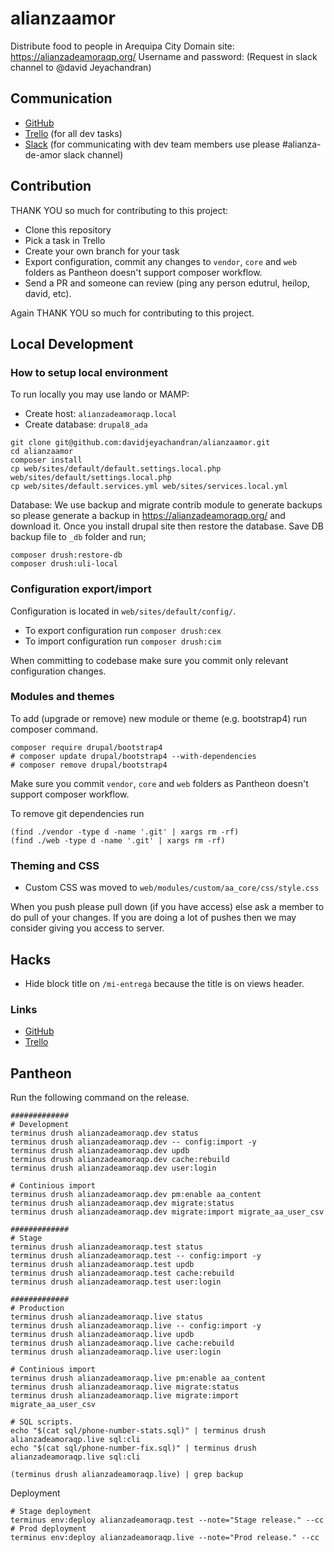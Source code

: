 # alianzaamor

Distribute food to people in Arequipa City
Domain site: https://alianzadeamoraqp.org/
Username and password: (Request in slack channel to @david Jeyachandran)

## Communication

* [GitHub](https://github.com/davidjeyachandran/alianzaamor/)
* [Trello](https://trello.com/b/8QaalXQV/alianza-de-amor) (for all dev tasks)
* [Slack](https://drupalappforfood.slack.com) (for communicating with dev team members use please #alianza-de-amor slack channel)

## Contribution

THANK YOU so much for contributing to this project:

- Clone this repository
- Pick a task in Trello
- Create your own branch for your task
- Export configuration, commit any changes to `vendor`, `core` and `web` folders as Pantheon doesn't support composer workflow.
- Send a PR and someone can review (ping any person edutrul, heilop, david, etc). 

Again THANK YOU so much for contributing to this project.

## Local Development

### How to setup local environment

To run locally you may use lando or MAMP:

* Create host: `alianzadeamoraqp.local`
* Create database: `drupal8_ada`

```
git clone git@github.com:davidjeyachandran/alianzaamor.git    
cd alianzaamor
composer install
cp web/sites/default/default.settings.local.php web/sites/default/settings.local.php
cp web/sites/default.services.yml web/sites/services.local.yml
```

Database: We use backup and migrate contrib module to generate backups so please generate a backup in https://alianzadeamoraqp.org/ and download it. Once you install drupal site then restore the database. Save DB backup file to `_db` folder and run;

```
composer drush:restore-db
composer drush:uli-local
```

### Configuration export/import

Configuration is located in `web/sites/default/config/`.

* To export configuration run `composer drush:cex`
* To import configuration run `composer drush:cim`

When committing to codebase make sure you commit only relevant configuration changes.

### Modules and themes

To add (upgrade or remove) new module or theme (e.g. bootstrap4) run composer command.

```
composer require drupal/bootstrap4
# composer update drupal/bootstrap4 --with-dependencies
# composer remove drupal/bootstrap4
```

Make sure you commit `vendor`, `core` and `web` folders as Pantheon doesn't support composer workflow.

To remove git dependencies run 

```
(find ./vendor -type d -name '.git' | xargs rm -rf)
(find ./web -type d -name '.git' | xargs rm -rf)
```

### Theming and CSS

* Custom CSS was moved to `web/modules/custom/aa_core/css/style.css`

When you push please pull down (if you have access) else ask a member to do pull of your changes. If you are doing a lot of pushes then we may consider giving you access to server.

## Hacks
- Hide block title on `/mi-entrega` because the title is on views header.

### Links

* [GitHub](https://github.com/davidjeyachandran/alianzaamor/)
* [Trello](https://trello.com/b/8QaalXQV/alianza-de-amor (for all dev tasks))

## Pantheon

Run the following command on the release.

```
#############
# Development
terminus drush alianzadeamoraqp.dev status
terminus drush alianzadeamoraqp.dev -- config:import -y
terminus drush alianzadeamoraqp.dev updb
terminus drush alianzadeamoraqp.dev cache:rebuild
terminus drush alianzadeamoraqp.dev user:login

# Continious import 
terminus drush alianzadeamoraqp.dev pm:enable aa_content
terminus drush alianzadeamoraqp.dev migrate:status
terminus drush alianzadeamoraqp.dev migrate:import migrate_aa_user_csv

#############
# Stage
terminus drush alianzadeamoraqp.test status
terminus drush alianzadeamoraqp.test -- config:import -y
terminus drush alianzadeamoraqp.test updb
terminus drush alianzadeamoraqp.test cache:rebuild
terminus drush alianzadeamoraqp.test user:login

#############
# Production
terminus drush alianzadeamoraqp.live status
terminus drush alianzadeamoraqp.live -- config:import -y
terminus drush alianzadeamoraqp.live updb
terminus drush alianzadeamoraqp.live cache:rebuild
terminus drush alianzadeamoraqp.live user:login

# Continious import 
terminus drush alianzadeamoraqp.live pm:enable aa_content
terminus drush alianzadeamoraqp.live migrate:status
terminus drush alianzadeamoraqp.live migrate:import migrate_aa_user_csv

# SQL scripts.
echo "$(cat sql/phone-number-stats.sql)" | terminus drush alianzadeamoraqp.live sql:cli
echo "$(cat sql/phone-number-fix.sql)" | terminus drush alianzadeamoraqp.live sql:cli

(terminus drush alianzadeamoraqp.live) | grep backup
```

Deployment

```
# Stage deployment
terminus env:deploy alianzadeamoraqp.test --note="Stage release." --cc
# Prod deployment
terminus env:deploy alianzadeamoraqp.live --note="Prod release." --cc
```